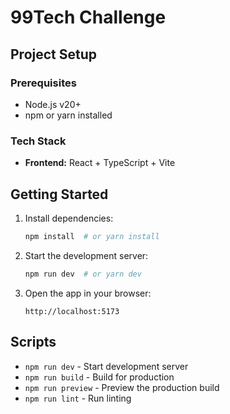 # 99Tech Challenge

## Project Setup

### Prerequisites
- Node.js v20+
- npm or yarn installed

### Tech Stack
- **Frontend:** React + TypeScript + Vite

## Getting Started

1. Install dependencies:
   ```sh
   npm install  # or yarn install
   ```

3. Start the development server:
   ```sh
   npm run dev  # or yarn dev
   ```

4. Open the app in your browser:
   ```
   http://localhost:5173
   ```

## Scripts
- `npm run dev` - Start development server
- `npm run build` - Build for production
- `npm run preview` - Preview the production build
- `npm run lint` - Run linting
